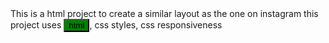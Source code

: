 <html>
    <head>
        <style>
            button{
                background-color:green;
            }
        </style>
    </head>
    <body>
        This is a html project to create a similar layout as the one on instagram
        this project uses <button>html</button>, css styles, css responsiveness
    </body>
</html>